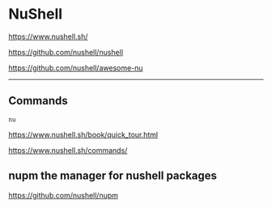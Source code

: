 # NuShell

https://www.nushell.sh/

https://github.com/nushell/nushell

https://github.com/nushell/awesome-nu

---

## Commands

```
nu
```

https://www.nushell.sh/book/quick_tour.html

https://www.nushell.sh/commands/

## nupm the manager for nushell packages

https://github.com/nushell/nupm
